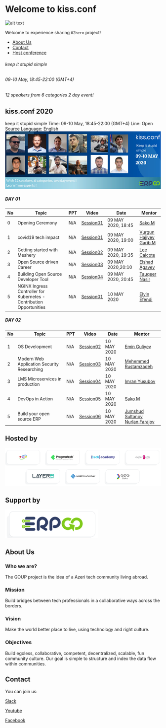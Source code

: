 # Welcome to kiss.conf

![alt text](img/banner.png)

Welcome to experience sharing `02hero` project!

- [About Us](#aboutus)
- [Contact](#contact)
- [Host conference](howto/hostconference.md)


###### keep it stupid simple

###### 09-10 May, 18:45-22:00 (GMT+4)

###### 12 speakers from 6 categories 2 day event!

## kiss.conf 2020
keep it stupid simple
Time: 09-10 May, 18:45-22:00 (GMT+4)
Line: Open Source
Language: English
![alt text](img/logo.jpg)

##### DAY 01


|No| Topic | PPT| Video |Date|Mentor|
|------|----------------------|---------|---|-----|-----|
|0|Opening Ceremony|N/A|[Session01]()|09 MAY 2020, 18:45|[Sako M](https://www.linkedin.com/in/sakom/)|
|1|covid19 tech impact|N/A|[Session01]()|09 MAY 2020, 19:00|[Vurgun Hajiyev](https://www.linkedin.com/in/vurgun/)<br> [Garib M](https://www.linkedin.com/in/garibmehdiyev/)|
|2|Getting started with Meshery|N/A|[Session02]()|09 MAY 2020, 19:35|[Lee Calcote](https://www.linkedin.com/in/leecalcote/)|
|3|Open Source driven Career|N/A|[Session03]()|09 MAY 2020,20:10|[Elshad Agayev](https://www.linkedin.com/in/elshadaghazadeh/)|
|4|Building Open Source Developer Tool|N/A|[Session04]()|09 MAY 2020, 20:45|[Tauqeer Nasir](https://www.linkedin.com/in/tauqeer-nasir-767624111/)|
|5|NGINX Ingress Controller for Kubernetes - Contribution Opportunities|N/A|[Session01](https://www.youtube.com/watch?v=b9VmM1ADnGI)|10 MAY 2020|[Elvin Efendi](https://www.linkedin.com/in/elvinefendi/)|

##### DAY 02


|No| Topic | PPT| Video |Date|Mentor|
|------|----------------------|---------|---|-----|-----|
|1|OS Development|N/A|[Session02]()|10 MAY 2020|[Emin Guliyev](https://www.linkedin.com/in/emin-ghuliev-461a22129/)|
|2|Modern Web Application Security Researching|N/A|[Session03]()|10 MAY 2020|[Mehemmed Rustamzadeh]()|
|3|LMS Microservices in production|N/A|[Session04]()|10 MAY 2020|[Imran Yusubov](https://www.linkedin.com/in/imran-yusubov-9334744a/)|
|4|DevOps in Action|N/A|[Session05]()|10 MAY 2020|[Sako M](https://www.linkedin.com/in/vurgun/)|
|5|Build your open source ERP|N/A|[Session06]()|10 MAY 2020|[Jumshud Sultanov](https://www.linkedin.com/in/jumshudsultan/)<br> [Nurlan Farajov](https://www.linkedin.com/in/nurlan-farajov/)|




## Hosted by
![alt text](img/host.png)

## Support by

![alt text](img/erpgo.png)



## About Us

### Who we are?
The GOUP project is the idea of a Azeri tech community living abroad.

### Mission
Build bridges between tech professionals in a collaborative ways across the borders.

### Vision
Make the world better place to live, using technology and right culture.

### Objectives
Build egoless, collaborative, competent,  decentralized, scalable, fun community culture.
Our goal is simple to structure and index the data flow within communities. 

## Contact
You can join us:

[Slack](https://bit.ly/2wSJ5db)

[Youtube](https://www.youtube.com/goupaz)

[Facebook](https://www.facebook.com/goupaz)
